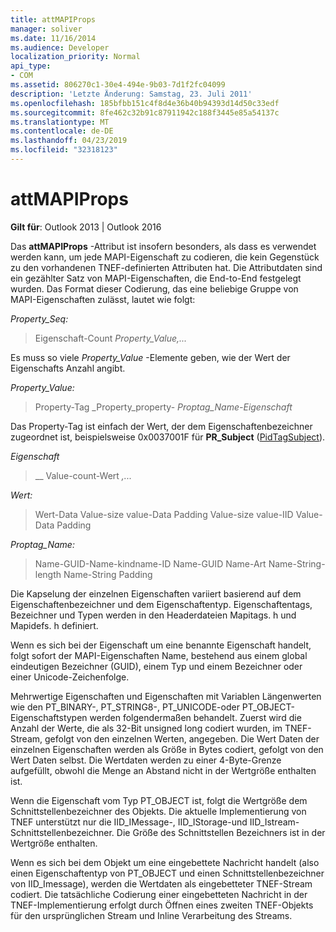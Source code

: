 ```yaml
---
title: attMAPIProps
manager: soliver
ms.date: 11/16/2014
ms.audience: Developer
localization_priority: Normal
api_type:
- COM
ms.assetid: 806270c1-30e4-494e-9b03-7d1f2fc04099
description: 'Letzte Änderung: Samstag, 23. Juli 2011'
ms.openlocfilehash: 185bfbb151c4f8d4e36b40b94393d14d50c33edf
ms.sourcegitcommit: 8fe462c32b91c87911942c188f3445e85a54137c
ms.translationtype: MT
ms.contentlocale: de-DE
ms.lasthandoff: 04/23/2019
ms.locfileid: "32318123"
---
```

# <a name="attmapiprops"></a>attMAPIProps

  
  
**Gilt für**: Outlook 2013 | Outlook 2016 
  
Das **attMAPIProps** -Attribut ist insofern besonders, als dass es verwendet werden kann, um jede MAPI-Eigenschaft zu codieren, die kein Gegenstück zu den vorhandenen TNEF-definierten Attributen hat. Die Attributdaten sind ein gezählter Satz von MAPI-Eigenschaften, die End-to-End festgelegt wurden. Das Format dieser Codierung, das eine beliebige Gruppe von MAPI-Eigenschaften zulässt, lautet wie folgt:  
  
 _Property_Seq:_
  
> Eigenschaft-Count _Property_Value,..._
    
Es muss so viele _Property_Value_ -Elemente geben, wie der Wert der Eigenschafts Anzahl angibt. 
  
 _Property_Value:_
  
> Property-Tag _Property_property- _Proptag_Name-Eigenschaft_
    
Das Property-Tag ist einfach der Wert, der dem Eigenschaftenbezeichner zugeordnet ist, beispielsweise 0x0037001F für **PR_Subject** ([PidTagSubject](pidtagsubject-canonical-property.md)).
  
 _Eigenschaft_
  
>  __ Value-count-Wert _,..._
    
 _Wert:_
  
> Wert-Data Value-size value-Data Padding Value-size value-IID Value-Data Padding
    
 _Proptag_Name:_
  
> Name-GUID-Name-kindname-ID Name-GUID Name-Art Name-String-length Name-String Padding
    
Die Kapselung der einzelnen Eigenschaften variiert basierend auf dem Eigenschaftenbezeichner und dem Eigenschaftentyp. Eigenschaftentags, Bezeichner und Typen werden in den Headerdateien Mapitags. h und Mapidefs. h definiert.
  
Wenn es sich bei der Eigenschaft um eine benannte Eigenschaft handelt, folgt sofort der MAPI-Eigenschaften Name, bestehend aus einem global eindeutigen Bezeichner (GUID), einem Typ und einem Bezeichner oder einer Unicode-Zeichenfolge.
  
Mehrwertige Eigenschaften und Eigenschaften mit Variablen Längenwerten wie den PT_BINARY-, PT_STRING8-, PT_UNICODE-oder PT_OBJECT-Eigenschaftstypen werden folgendermaßen behandelt. Zuerst wird die Anzahl der Werte, die als 32-Bit unsigned long codiert wurden, im TNEF-Stream, gefolgt von den einzelnen Werten, angegeben. Die Wert Daten der einzelnen Eigenschaften werden als Größe in Bytes codiert, gefolgt von den Wert Daten selbst. Die Wertdaten werden zu einer 4-Byte-Grenze aufgefüllt, obwohl die Menge an Abstand nicht in der Wertgröße enthalten ist.
  
Wenn die Eigenschaft vom Typ PT_OBJECT ist, folgt die Wertgröße dem Schnittstellenbezeichner des Objekts. Die aktuelle Implementierung von TNEF unterstützt nur die IID_IMessage-, IID_IStorage-und IID_Istream-Schnittstellenbezeichner. Die Größe des Schnittstellen Bezeichners ist in der Wertgröße enthalten.
  
Wenn es sich bei dem Objekt um eine eingebettete Nachricht handelt (also einen Eigenschaftentyp von PT_OBJECT und einen Schnittstellenbezeichner von IID_Imessage), werden die Wertdaten als eingebetteter TNEF-Stream codiert. Die tatsächliche Codierung einer eingebetteten Nachricht in der TNEF-Implementierung erfolgt durch Öffnen eines zweiten TNEF-Objekts für den ursprünglichen Stream und Inline Verarbeitung des Streams.
  

